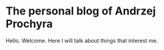# The personal blog of Andrzej Prochyra

Hello. Welcome. Here I will talk about things that interest me.
